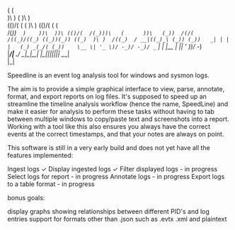  (                            (                     
 )\ )                   (     )\ )                  
(()/(          (    (   )\ ) (()/( (            (   
 /(_))`  )    ))\  ))\ (()/(  /(_)))\   (      ))\  
(_))  /(/(   /((_)/((_) ((_))(_)) ((_)  )\ )  /((_) 
/ __|((_)_\ (_)) (_))   _| | | |   (_) _(_/( (_))   
\__ \| '_ \)/ -_)/ -_)/ _` | | |__ | || ' \))/ -_)  
|___/| .__/ \___|\___|\__,_| |____||_||_||_| \___|  
     |_|                                            



Speedline is an event log analysis tool for windows and sysmon logs.

The aim is to provide a simple graphical interface to view, parse, annotate, format, and export reports on log files. It's supposed to speed up an streamline the timeline analysis workflow (hence the name, SpeedLine) and make it easier for analysis to perform these tasks without having to tab between multiple windows to copy/paste text and screenshots into a report. Working with a tool like this also ensures you always have the correct events at the correct timestamps, and that your notes are always on point.

This software is still in a very early build and does not yet have all the features implemented:

Ingest logs ✓
Display ingested logs ✓
Filter displayed logs - in progress
Select logs for report - in progress
Annotate logs - in progress
Export logs to a table format - in progress

bonus goals:

display graphs showing relationships between different PID's and log entries
support for formats other than .json such as .evtx .xml and plaintext
